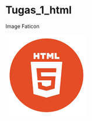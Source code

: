 # Tugas_1_html

Image Faticon 

![HTML](https://github.com/ZayusRifanZ/tugas_1_html/blob/master/img/html.png)
